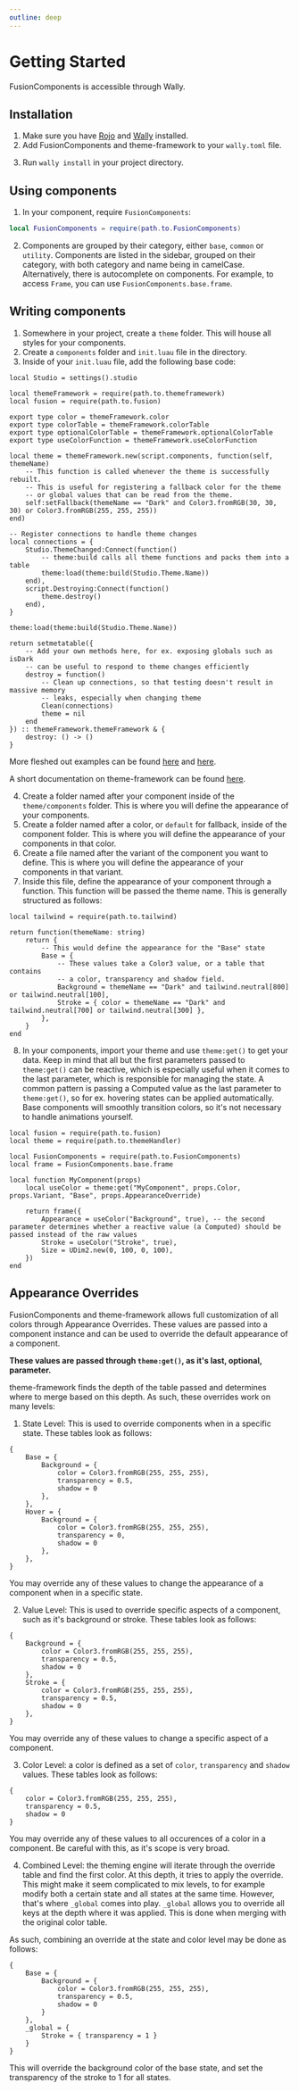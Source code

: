 ```yaml
---
outline: deep
---
```


<script setup>
const packageVersions = {
    FusionComponents: "0.0.265",
    "theme-framework": "0.0.153",
    "fusion-utils": "0.0.144",
    Tailwind: "0.0.135",
}

const packagesContent = `[dependencies]
FusionComponents = "VirtualButFake/FusionComponents@${packageVersions.FusionComponents}"
theme-framework = "VirtualButFake/theme-framework@${packageVersions["theme-framework"]}"
# fusion-utils is recommended due to a lot of components depending on a 
# layer being created. This is done through [TopLayerProvider](/libs/top-layer-provider) in fusion-utils.
fusion-utils = "VirtualButFake/fusion-utils@${packageVersions["fusion-utils"]}"
# If you want to use Tailwind colors for your themes, add this line.
Tailwind = "VirtualButFake/Tailwind@${packageVersions.Tailwind}"`
</script>

# Getting Started

FusionComponents is accessible through Wally.

## Installation

1. Make sure you have [Rojo](https://github.com/rojo-rbx/rojo) and [Wally](https://github.com/UpliftGames/wally) installed.
2. Add FusionComponents and theme-framework to your `wally.toml` file.

<!-- We make this a CodeBlock instead of just using markdown because we want links to render correctly -->
<CodeBlock lang="toml" :content="packagesContent"/>

3. Run `wally install` in your project directory.

## Using components

1. In your component, require `FusionComponents`:

```lua
local FusionComponents = require(path.to.FusionComponents)
```

2. Components are grouped by their category, either `base`, `common` or `utility`.
   Components are listed in the sidebar, grouped on their category, with both category and name being in camelCase. Alternatively, there is autocomplete on components. For example, to access `Frame`, you can use `FusionComponents.base.frame`.

## Writing components

1. Somewhere in your project, create a `theme` folder. This will house all styles for your components.
2. Create a `components` folder and `init.luau` file in the directory.
3. Inside of your `init.luau` file, add the following base code:

```luau
local Studio = settings().studio

local themeFramework = require(path.to.themeframework)
local fusion = require(path.to.fusion)

export type color = themeFramework.color
export type colorTable = themeFramework.colorTable
export type optionalColorTable = themeFramework.optionalColorTable
export type useColorFunction = themeFramework.useColorFunction

local theme = themeFramework.new(script.components, function(self, themeName)
    -- This function is called whenever the theme is successfully rebuilt.
    -- This is useful for registering a fallback color for the theme
    -- or global values that can be read from the theme.
    self:setFallback(themeName == "Dark" and Color3.fromRGB(30, 30, 30) or Color3.fromRGB(255, 255, 255))
end)

-- Register connections to handle theme changes
local connections = {
    Studio.ThemeChanged:Connect(function()
        -- theme:build calls all theme functions and packs them into a table
		theme:load(theme:build(Studio.Theme.Name))
	end),
	script.Destroying:Connect(function()
		theme.destroy()
	end),
}

theme:load(theme:build(Studio.Theme.Name))

return setmetatable({
    -- Add your own methods here, for ex. exposing globals such as isDark
    -- can be useful to respond to theme changes efficiently
    destroy = function()
        -- Clean up connections, so that testing doesn't result in massive memory
        -- leaks, especially when changing theme
		Clean(connections)
        theme = nil
    end
}) :: themeFramework.themeFramework & {
    destroy: () -> ()
}
```

More fleshed out examples can be found [here](https://github.com/VirtualButFake/VFXEditor/blob/main/src/theme/init.luau) and [here](https://github.com/VirtualButFake/VFXEditor/blob/main/src/theme/init.luau).

A short documentation on theme-framework can be found [here](/libs/theme-framework).

4. Create a folder named after your component inside of the `theme/components` folder. This is where you will define the appearance of your components.
5. Create a folder named after a color, or `default` for fallback, inside of the component folder. This is where you will define the appearance of your components in that color.
6. Create a file named after the variant of the component you want to define. This is where you will define the appearance of your components in that variant.
7. Inside this file, define the appearance of your component through a function. This function will be passed the theme name.
   This is generally structured as follows:

```luau
local tailwind = require(path.to.tailwind)

return function(themeName: string)
	return {
        -- This would define the appearance for the "Base" state
		Base = {
            -- These values take a Color3 value, or a table that contains
            -- a color, transparency and shadow field.
			Background = themeName == "Dark" and tailwind.neutral[800] or tailwind.neutral[100],
			Stroke = { color = themeName == "Dark" and tailwind.neutral[700] or tailwind.neutral[300] },
		},
	}
end
```

8. In your components, import your theme and use `theme:get()` to get your data.
   Keep in mind that all but the first parameters passed to `theme:get()` can be reactive, which is especially useful when it comes to the last parameter, which is responsible for managing the state. A common pattern is passing a Computed value as the last parameter to `theme:get()`, so for ex. hovering states can be applied automatically. Base components will smoothly transition colors, so it's not necessary to handle animations yourself.

```luau
local fusion = require(path.to.fusion)
local theme = require(path.to.themeHandler)

local FusionComponents = require(path.to.FusionComponents)
local frame = FusionComponents.base.frame

local function MyComponent(props)
    local useColor = theme:get("MyComponent", props.Color, props.Variant, "Base", props.AppearanceOverride)

    return frame({
        Appearance = useColor("Background", true), -- the second parameter determines whether a reactive value (a Computed) should be passed instead of the raw values
        Stroke = useColor("Stroke", true),
        Size = UDim2.new(0, 100, 0, 100),
    })
end
```

## Appearance Overrides

FusionComponents and theme-framework allows full customization of all colors through Appearance Overrides. These values are passed into a component instance and can be used to override the default appearance of a component.

**These values are passed through `theme:get()`, as it's last, optional, parameter.**

theme-framework finds the depth of the table passed and determines where to merge based on this depth. As such, these overrides work on many levels:

1. State Level: This is used to override components when in a specific state. These tables look as follows:

```luau
{
    Base = {
        Background = {
            color = Color3.fromRGB(255, 255, 255),
            transparency = 0.5,
            shadow = 0
        },
    },
    Hover = {
        Background = {
            color = Color3.fromRGB(255, 255, 255),
            transparency = 0,
            shadow = 0
        },
    },
}
```

You may override any of these values to change the appearance of a component when in a specific state.

2. Value Level: This is used to override specific aspects of a component, such as it's background or stroke. These tables look as follows:

```luau
{
    Background = {
        color = Color3.fromRGB(255, 255, 255),
        transparency = 0.5,
        shadow = 0
    },
    Stroke = {
        color = Color3.fromRGB(255, 255, 255),
        transparency = 0.5,
        shadow = 0
    },
}
```

You may override any of these values to change a specific aspect of a component.

3. Color Level: a color is defined as a set of `color`, `transparency` and `shadow` values. These tables look as follows:

```luau
{
    color = Color3.fromRGB(255, 255, 255),
    transparency = 0.5,
    shadow = 0
}
```

You may override any of these values to all occurences of a color in a component. Be careful with this, as it's scope is very broad.

4. Combined Level: the theming engine will iterate through the override table and find the first color. At this depth, it tries to apply the override.
   This might make it seem complicated to mix levels, to for example modify both a certain state and all states at the same time. However, that's where `_global` comes into play.
   `_global` allows you to override all keys at the depth where it was applied. This is done when merging with the original color table.

As such, combining an override at the state and color level may be done as follows:

```luau
{
    Base = {
        Background = {
            color = Color3.fromRGB(255, 255, 255),
            transparency = 0.5,
            shadow = 0
        }
    },
    _global = {
        Stroke = { transparency = 1 }
    }
}
```

This will override the background color of the base state, and set the transparency of the stroke to 1 for all states.

